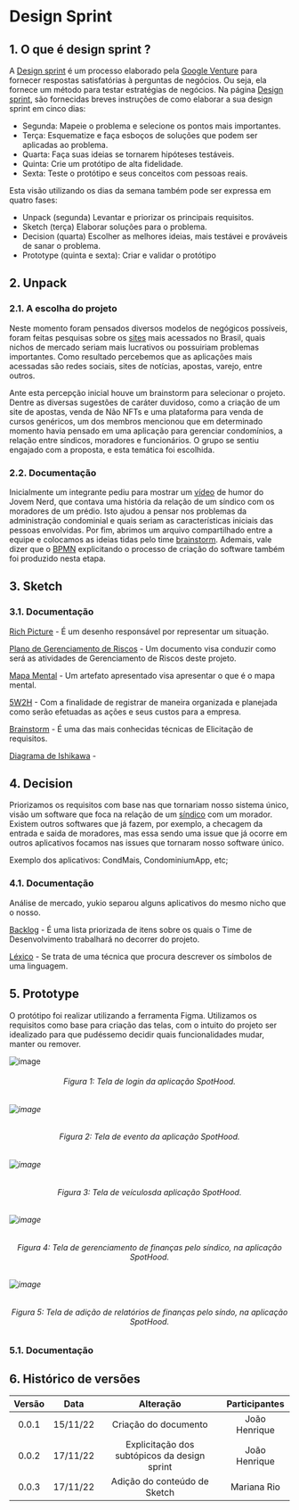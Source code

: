 # Design Sprint

## 1. O que é design sprint ?

A [Design sprint](http://www.gv.com/sprint/) é um processo elaborado pela 
[Google Venture](https://www.gv.com/) para fornecer respostas satisfatórias à perguntas de negócios.
Ou seja, ela fornece um método para testar estratégias de negócios. Na página 
[Design sprint](http://www.gv.com/sprint/), são fornecidas breves instruções de como elaborar a sua
design sprint em cinco dias:

- Segunda:
  Mapeie o problema e selecione os pontos mais importantes.
- Terça:
  Esquematize e faça esboços de soluções que podem ser aplicadas ao problema.
- Quarta:
  Faça suas ideias se tornarem hipóteses testáveis.
- Quinta:
  Crie um protótipo de alta fidelidade.
- Sexta:
  Teste o protótipo e seus conceitos com pessoas reais.

Esta visão utilizando os dias da semana também pode ser expressa em quatro
fases:

- Unpack (segunda)
  Levantar e priorizar os principais requisitos.
- Sketch (terça)
  Elaborar soluções para o problema.
- Decision (quarta)
  Escolher as melhores ideias, mais testávei e prováveis de sanar o problema.
- Prototype (quinta e sexta): 
  Criar e validar o protótipo

## 2. Unpack

### 2.1. A escolha do projeto 

Neste momento foram pensados diversos modelos de negógicos possíveis, foram feitas pesquisas
sobre os [sites](https://pt.semrush.com/blog/top-100-sites-mais-visitados/) mais acessados no Brasil,
quais nichos de mercado seriam mais lucrativos ou possuiriam problemas importantes. 
Como resultado percebemos que as aplicações mais acessadas são redes sociais, sites de notícias,
apostas, varejo, entre outros. 


Ante esta percepção inicial houve um brainstorm para selecionar
o projeto. Dentre as diversas sugestões de caráter duvidoso, como a criação de um site de apostas, venda de Não NFTs e uma plataforma para venda de cursos genéricos, um dos membros mencionou
que em determinado momento havia pensado em uma aplicação para gerenciar condomínios, a relação entre
síndicos, moradores e funcionários. O grupo se sentiu engajado com a proposta, e esta temática foi escolhida.

### 2.2. Documentação 

Inicialmente um integrante pediu para mostrar um [vídeo](https://www.youtube.com/watch?v=rRd9lghTyww&t=2s&ab_channel=JovemNerd)
de humor do Jovem Nerd, que contava uma história da relação de um síndico com os moradores de um prédio. Isto ajudou a pensar
nos problemas da administração condominial e quais seriam as características iniciais das pessoas envolvidas. Por fim, abrimos
um arquivo compartilhado entre a equipe e colocamos as ideias tidas pelo time [brainstorm](1.1.5.Brainstorm.md).
Ademais, vale dizer que o [BPMN](../assets/diagram.png) explicitando o processo de criação do software também foi produzido nesta
etapa.

## 3. Sketch

### 3.1. Documentação 
[Rich Picture](https://unbarqdsw2022-2.github.io/2022.2_G3/#/Base/1.1.1.RichPicture) - É um desenho responsável por representar um situação.


[Plano de Gerenciamento de Riscos](https://unbarqdsw2022-2.github.io/2022.2_G3/#/Base/1.1.2.PlanoDeRiscos) - Um documento visa conduzir como será as atividades de Gerenciamento de Riscos deste projeto.


[Mapa Mental](https://unbarqdsw2022-2.github.io/2022.2_G3/#/Base/1.1.3.MapaMental) - Um artefato apresentado visa apresentar o que é o mapa mental.

[5W2H](https://unbarqdsw2022-2.github.io/2022.2_G3/#/Base/1.1.4.5w2h) - Com a finalidade de registrar de maneira organizada e planejada como serão efetuadas as ações e seus custos para a empresa.

[Brainstorm](https://unbarqdsw2022-2.github.io/2022.2_G3/#/Base/1.1.5.Brainstorm) - É uma das mais conhecidas técnicas de Elicitação de requisitos.

[Diagrama de Ishikawa](https://unbarqdsw2022-2.github.io/2022.2_G3/#/Base/1.1.6.Ishikawa) - 

## 4. Decision

Priorizamos os requisitos com base nas que tornariam nosso sistema único, visão um software que foca na relação de um [síndico](https://unbarqdsw2022-2.github.io/2022.2_G3/#/Base/1.1.8.GlossarioLexico?id=_34-s%c3%adndico) com um morador.
Existem outros softwares que já fazem, por exemplo, a checagem da entrada e saida de moradores, mas essa sendo uma issue que já ocorre em outros aplicativos focamos nas issues que tornaram nosso software único.


Exemplo dos aplicativos: CondMais, CondominiumApp, etc;


### 4.1. Documentação 
Análise de mercado, yukio separou alguns aplicativos do mesmo nicho que o nosso.

[Backlog](http://localhost:3000/#/Base/1.1.9.Backlog) - É uma lista priorizada de itens sobre os quais o Time de Desenvolvimento trabalhará no decorrer do projeto.

[Léxico](http://localhost:3000/#/Base/1.1.8.GlossarioLexico) - Se trata de uma técnica que procura descrever os símbolos de uma linguagem.

## 5. Prototype

O protótipo foi realizar utilizando a ferramenta Figma. Utilizamos os requisitos como base para criação das telas, com o intuito do projeto ser idealizado para que pudéssemo decidir quais funcionalidades mudar, manter ou remover.

![image](../assets/prototype/login.png)
<h6 align='center'>Figura 1: Tela de login da aplicação SpotHood.<h6/>

![image](../assets/prototype/event.png)
<h6 align='center'>Figura 2: Tela de evento da aplicação SpotHood.<h6/>

![image](../assets/prototype/vehicles.png)
<h6 align='center'>Figura 3: Tela de veículosda aplicação SpotHood.<h6/>

![image](../assets/prototype/finances_manager.png)
<h6 align='center'>Figura 4: Tela de gerenciamento de finanças pelo síndico, na aplicação SpotHood.<h6/>

![image](../assets/prototype/add_finances.png)
<h6 align='center'>Figura 5: Tela de adição de relatórios de finanças pelo síndo, na aplicação SpotHood.<h6/>

### 5.1. Documentação 


## 6. Histórico de versões

| Versão |   Data   |                   Alteração                    | Participantes |
| :----: | :------: | :--------------------------------------------: | :---------: |
| 0.0.1  | 15/11/22 |              Criação do documento              | João Henrique |
| 0.0.2  | 17/11/22 |  Explicitação dos subtópicos da design sprint  | João Henrique |
| 0.0.3  | 17/11/22 |  Adição do conteúdo de Sketch  | Mariana Rio |
